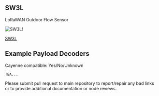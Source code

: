 ## SW3L

LoRaWAN Outdoor Flow Sensor

![SW3L!](https://www.dragino.com/media/k2/items/cache/3b3e749011568df066956f2034087c10_L.jpg)

[SW3L](https://www.dragino.com/products/water-meter-flow-sensor/item/222-sw3l.html)

## Example Payload Decoders
Cayenne compatible: Yes/No/Unknown

```
TBA...
```

Please submit pull request to main repository to report/repair any bad links or to provide additional documentation or node reviews.